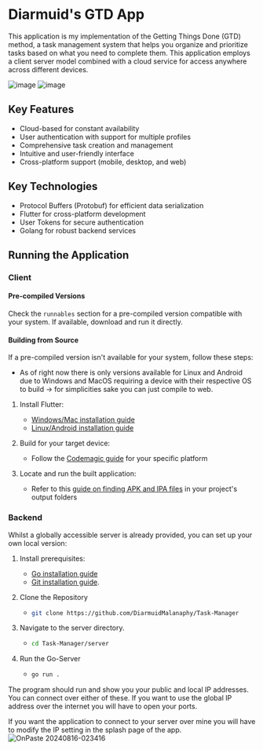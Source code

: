 # Diarmuid's GTD App

This application is my implementation of the Getting Things Done (GTD) method, a task management system that helps you organize and prioritize tasks based on what you need to complete them. This application employs a client server model combined with a cloud service for access anywhere across different devices.

![image](https://github.com/user-attachments/assets/6e0c2507-7381-4475-a968-4f5fdaa2da37)
![image](https://github.com/user-attachments/assets/d8ceb144-fd29-4e37-a0ba-2ad425e12381)



## Key Features
- Cloud-based for constant availability
- User authentication with support for multiple profiles
- Comprehensive task creation and management
- Intuitive and user-friendly interface
- Cross-platform support (mobile, desktop, and web)

## Key Technologies
- Protocol Buffers (Protobuf) for efficient data serialization
- Flutter for cross-platform development
- User Tokens for secure authentication
- Golang for robust backend services

## Running the Application

### Client

#### Pre-compiled Versions
Check the `runnables` section for a pre-compiled version compatible with your system. If available, download and run it directly.

#### Building from Source
If a pre-compiled version isn't available for your system, follow these steps:
   - As of right now there is only versions available for Linux and Android due to Windows and MacOS requiring a device with their respective OS to build -> for simplicities sake you can just compile to web.

1. Install Flutter:
   - [Windows/Mac installation guide](https://radixweb.com/blog/install-flutter-on-windows-mac-and-android)
   - [Linux/Android installation guide](https://docs.flutter.dev/get-started/install/linux/android)

2. Build for your target device:
   - Follow the [Codemagic guide](https://docs.codemagic.io/flutter-configuration/flutter-projects/) for your specific platform

3. Locate and run the built application:
   - Refer to this [guide on finding APK and IPA files](https://medium.com/@chetan.akarte/how-to-get-apk-and-ipa-files-from-flutter-af2f7af1220f) in your project's output folders

### Backend 

Whilst a globally accessible server is already provided, you can set up your own local version:

1. Install prerequisites:
   - [Go installation guide](https://go.dev/doc/install)
   - [Git installation guide](https://github.com/git-guides/install-git).
  
2. Clone the Repository
   - ```bash
     git clone https://github.com/DiarmuidMalanaphy/Task-Manager
3. Navigate to the server directory.
   - ```bash
     cd Task-Manager/server
4. Run the Go-Server
   - ```bash
     go run .

The program should run and show you your public and local IP addresses. You can connect over either of these. If you want to use the global IP address over the internet you will have to open your ports. 

If you want the application to connect to your server over mine you will have to modify the IP setting in the splash page of the app.
![OnPaste 20240816-023416](https://github.com/user-attachments/assets/323f479a-d0bb-4722-8c97-732233ca8a0c)


